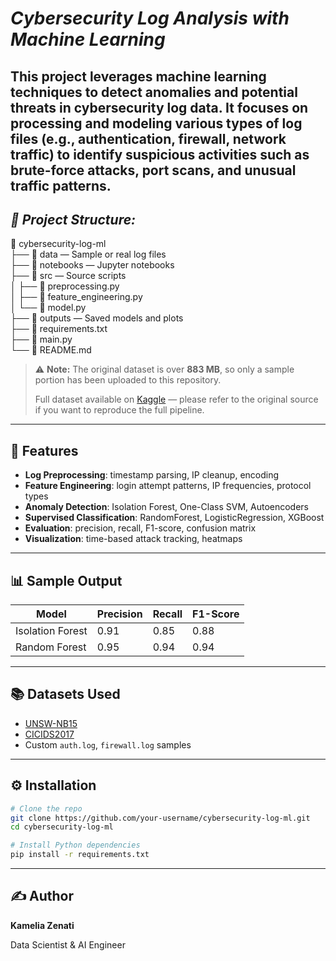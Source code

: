 # ***Cybersecurity Log Analysis with Machine Learning*** 
This project leverages machine learning techniques to detect anomalies and potential threats in cybersecurity log data. It focuses on processing and modeling various types of log files (e.g., authentication, firewall, network traffic) to identify suspicious activities such as brute-force attacks, port scans, and unusual traffic patterns.
---

## ***📁 Project Structure:***   
📂 cybersecurity-log-ml  
├── 📂 data — Sample or real log files  
├── 📂 notebooks — Jupyter notebooks  
├── 📂 src — Source scripts  
│   ├── 📄 preprocessing.py  
│   ├── 📄 feature_engineering.py  
│   └── 📄 model.py  
├── 📂 outputs — Saved models and plots  
├── 📄 requirements.txt  
├── 📄 main.py  
└── 📄 README.md  

> ⚠️ **Note:** The original dataset is over **883 MB**, so only a sample portion has been uploaded to this repository.
> 
> Full dataset available on [Kaggle](https://www.kaggle.com/) — please refer to the original source if you want to reproduce the full pipeline.
--- 
## 🚀 Features
- **Log Preprocessing**: timestamp parsing, IP cleanup, encoding
- **Feature Engineering**: login attempt patterns, IP frequencies, protocol types
- **Anomaly Detection**: Isolation Forest, One-Class SVM, Autoencoders
- **Supervised Classification**: RandomForest, LogisticRegression, XGBoost
- **Evaluation**: precision, recall, F1-score, confusion matrix
- **Visualization**: time-based attack tracking, heatmaps

---

## 📊 Sample Output

| Model            | Precision | Recall | F1-Score |
|------------------|-----------|--------|----------|
| Isolation Forest | 0.91      | 0.85   | 0.88     |
| Random Forest    | 0.95      | 0.94   | 0.94     |

---

## 📚 Datasets Used

- [UNSW-NB15](https://research.unsw.edu.au/projects/unsw-nb15-dataset)
- [CICIDS2017](https://www.unb.ca/cic/datasets/ids-2017.html)
- Custom `auth.log`, `firewall.log` samples

---

## ⚙️ Installation

```bash
# Clone the repo
git clone https://github.com/your-username/cybersecurity-log-ml.git
cd cybersecurity-log-ml

# Install Python dependencies
pip install -r requirements.txt
```
---


## ✍️ Author
**Kamelia Zenati**

Data Scientist & AI Engineer
